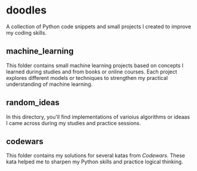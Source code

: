 # doodles

A collection of Python code snippets and small projects I created to improve my coding skills.

## machine_learning

This folder contains small machine learning projects based on concepts I learned during studies and from books or online courses.
Each project explores different models or techniques to strengthen my practical understanding of machine learning.

## random_ideas

In this directory, you'll find implementations of varioius algorithms or ideaas I came across during my studies and practice sessions.

## codewars

This folder contains my solutions for several katas from _Codewars_. These kata helped me to sharpen my Python skills and practice logical thinking.
